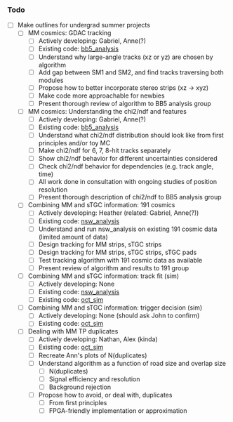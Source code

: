### Todo

- [ ] Make outlines for undergrad summer projects
   - [ ] MM cosmics: GDAC tracking
      - [ ] Actively developing: Gabriel, Anne(?)
      - [ ] Existing code: [bb5_analysis](https://gitlab.cern.ch/anwang/bb5_analysis)
      - [ ] Understand why large-angle tracks (xz or yz) are chosen by algorithm
      - [ ] Add gap between SM1 and SM2, and find tracks traversing both modules
      - [ ] Propose how to better incorporate stereo strips (xz -> xyz)
      - [ ] Make code more approachable for newbies
      - [ ] Present thorough review of algorithm to BB5 analysis group
   - [ ] MM cosmics: Understanding the chi2/ndf and features
      - [ ] Actively developing: Gabriel, Anne(?)
      - [ ] Existing code: [bb5_analysis](https://gitlab.cern.ch/anwang/bb5_analysis)
      - [ ] Understand what chi2/ndf distribution should look like from first principles and/or toy MC
      - [ ] Make chi2/ndf for 6, 7, 8-hit tracks separately
      - [ ] Show chi2/ndf behavior for different uncertainties considered
      - [ ] Check chi2/ndf behavior for dependencies (e.g. track angle, time)
      - [ ] All work done in consultation with ongoing studies of position resolution
      - [ ] Present thorough description of chi2/ndf to BB5 analysis group
   - [ ] Combining MM and sTGC information: 191 cosmics
      - [ ] Actively developing: Heather (related: Gabriel, Anne(?))
      - [ ] Existing code: [nsw_analysis](https://gitlab.cern.ch/atlas-muon-nsw-tools/nsw_analysis)
      - [ ] Understand and run nsw_analysis on existing 191 cosmic data (limited amount of data)
      - [ ] Design tracking for MM strips, sTGC strips
      - [ ] Design tracking for MM strips, sTGC strips, sTGC pads
      - [ ] Test tracking algorithm with 191 cosmic data as available
      - [ ] Present review of algorithm and results to 191 group
   - [ ] Combining MM and sTGC information: track fit (sim)
      - [ ] Actively developing: None
      - [ ] Existing code: [nsw_analysis](https://gitlab.cern.ch/atlas-muon-nsw-tools/nsw_analysis)
      - [ ] Existing code: [oct_sim](https://github.com/sezata/oct_sim)
   - [ ] Combining MM and sTGC information: trigger decision (sim)
      - [ ] Actively developing: None (should ask John to confirm)
      - [ ] Existing code: [oct_sim](https://github.com/sezata/oct_sim)
   - [ ] Dealing with MM TP duplicates
      - [ ] Actively developing: Nathan, Alex (kinda)
      - [ ] Existing code: [oct_sim](https://github.com/sezata/oct_sim)
      - [ ] Recreate Ann's plots of N(duplicates)
      - [ ] Understand algorithm as a function of road size and overlap size
         - [ ] N(duplicates)
         - [ ] Signal efficiency and resolution
         - [ ] Background rejection
      - [ ] Propose how to avoid, or deal with, duplicates
         - [ ] From first principles
         - [ ] FPGA-friendly implementation or approximation

